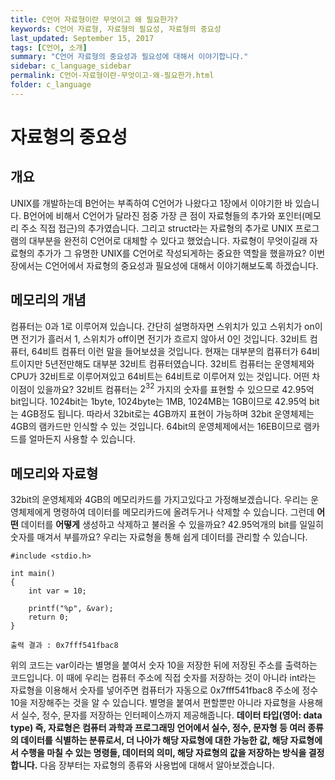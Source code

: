 ```yaml
---
title: C언어 자료형이란 무엇이고 왜 필요한가?
keywords: C언어 자료형, 자료형의 필요성, 자료형의 중요성
last_updated: September 15, 2017
tags: [C언어, 소개]
summary: "C언어 자료형의 중요성과 필요성에 대해서 이야기합니다."
sidebar: c_language_sidebar
permalink: C언어-자료형이란-무엇이고-왜-필요한가.html
folder: c_language
---
```


# 자료형의 중요성

## 개요

UNIX를 개발하는데 B언어는 부족하여 C언어가 나왔다고 1장에서 이야기한 바 있습니다. B언어에 비해서 C언어가 달라진 점중 가장 큰 점이 자료형들의 추가와 포인터(메모리 주소 직접 접근)의 추가였습니다. 그리고 struct라는 자료형의 추가로 UNIX 프로그램의 대부분을 완전히 C언어로 대체할 수 있다고 했었습니다. 자료형이 무엇이길래 자료형의 추가가 그 유명한 UNIX를 C언어로 작성되게하는 중요한 역할을 했을까요? 이번장에서는 C언어에서 자료형의 중요성과 필요성에 대해서 이야기해보도록 하겠습니다.

## 메모리의 개념

컴퓨터는 0과 1로 이루어져 있습니다. 간단히 설명하자면 스위치가 있고 스위치가 on이면 전기가 흘러서 1, 스위치가 off이면 전기가 흐르지 않아서 0인 것입니다. 32비트 컴퓨터, 64비트 컴퓨터 이런 말을 들어보셨을 것입니다. 현재는 대부분의 컴퓨터가 64비트이지만 5년전만해도 대부분 32비트 컴퓨터였습니다. 32비트 컴퓨터는 운영체제와 CPU가 32비트로 이루어져있고 64비트는 64비트로 이루어져 있는 것입니다. 어떤 차이점이 있을까요? 32비트 컴퓨터는 $2^{32}$ 가지의 숫자를 표현할 수 있으므로 42.95억 bit입니다. 1024bit는 1byte, 1024byte는 1MB, 1024MB는 1GB이므로 42.95억 bit는 4GB정도 됩니다. 따라서 32bit로는 4GB까지 표현이 가능하며 32bit 운영체제는 4GB의 램카드만 인식할 수 있는 것입니다. 64bit의 운영체제에서는 16EB이므로 램카드를 얼마든지 사용할 수 있습니다.

## 메모리와 자료형

32bit의 운영체제와 4GB의 메모리카드를 가지고있다고 가정해보겠습니다. 우리는 운영체제에게 명령하여 데이터를 메모리카드에 올려두거나 삭제할 수 있습니다. 그런데 **어떤** 데이터를 **어떻게** 생성하고 삭제하고 불러올 수 있을까요? 42.95억개의 bit를 일일히 숫자를 매겨서 부를까요? 우리는 자료형을 통해 쉽게 데이터를 관리할 수 있습니다. 
```
#include <stdio.h>

int main()
{
    int var = 10;

    printf("%p", &var);
    return 0;
}

출력 결과 : 0x7fff541fbac8
```
위의 코드는 var이라는 별명을 붙여서 숫자 10을 저장한 뒤에 저장된 주소를 출력하는 코드입니다. 이 때에 우리는 컴퓨터 주소에 직접 숫자를 저장하는 것이 아니라 int라는 자료형을 이용해서 숫자를 넣어주면 컴퓨터가 자동으로 0x7fff541fbac8 주소에 정수 10을 저장해주는 것을 알 수 있습니다. 별명을 붙여서 편할뿐만 아니라 자료형을 사용해서 실수, 정수, 문자를 저장하는 인터페이스까지 제공해줍니다. **데이터 타입(영어: data type) 즉, 자료형은 컴퓨터 과학과 프로그래밍 언어에서 실수, 정수, 문자형 등 여러 종류의 데이터를 식별하는 분류로서, 더 나아가 해당 자료형에 대한 가능한 값, 해당 자료형에서 수행을 마칠 수 있는 명령들, 데이터의 의미, 해당 자료형의 값을 저장하는 방식을 결정합니다.** 다음 장부터는 자료형의 종류와 사용법에 대해서 알아보겠습니다.